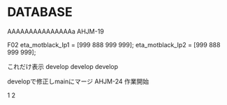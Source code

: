 # DATABASE
AAAAAAAAAAAAAAAa
AHJM-19

F02
eta_motblack_Ip1 = [999 888 999 999];
eta_motblack_Ip2 = [999 888 999 999];

これだけ表示
develop
develop
develop

developで修正しmainにマージ
AHJM-24 作業開始

1
2
